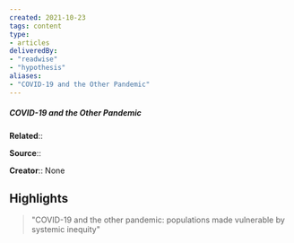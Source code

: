 ```yaml
---
created: 2021-10-23
tags: content
type: 
- articles
deliveredBy: 
- "readwise"
- "hypothesis"
aliases:
- "COVID-19 and the Other Pandemic"
---
```

##### COVID-19 and the Other Pandemic

**Related**:: 

**Source**:: 

**Creator**:: None

## Highlights
  
> "COVID-19 and the other pandemic: populations made vulnerable by systemic inequity" 

